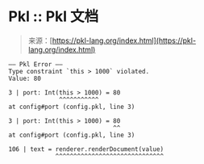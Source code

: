 <!--yml

类别：未分类

日期：2024-05-27 14:34:19

-->

# Pkl :: Pkl 文档

> 来源：[https://pkl-lang.org/index.html](https://pkl-lang.org/index.html)

```
–– Pkl Error ––
Type constraint `this > 1000` violated.
Value: 80

3 | port: Int(this > 1000) = 80
              ^^^^^^^^^^^
at config#port (config.pkl, line 3)

3 | port: Int(this > 1000) = 80
                             ^^
at config#port (config.pkl, line 3)

106 | text = renderer.renderDocument(value)
             ^^^^^^^^^^^^^^^^^^^^^^^^^^^^^^
```
